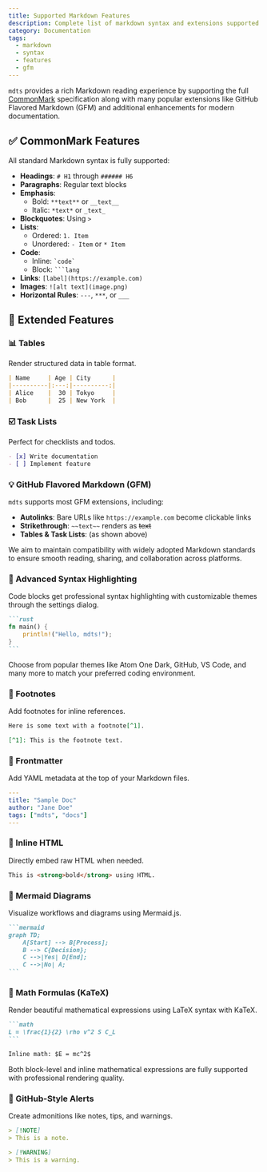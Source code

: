 ```yaml
---
title: Supported Markdown Features
description: Complete list of markdown syntax and extensions supported by mdts
category: Documentation
tags:
  - markdown
  - syntax
  - features
  - gfm
---
```


`mdts` provides a rich Markdown reading experience by supporting the full [CommonMark](https://commonmark.org/) specification along with many popular extensions like GitHub Flavored Markdown (GFM) and additional enhancements for modern documentation.

## ✅ CommonMark Features

All standard Markdown syntax is fully supported:

- **Headings**: `# H1` through `###### H6`
- **Paragraphs**: Regular text blocks
- **Emphasis**:  
  - Bold: `**text**` or `__text__`  
  - Italic: `*text*` or `_text_`
- **Blockquotes**: Using `> `
- **Lists**:  
  - Ordered: `1. Item`  
  - Unordered: `- Item` or `* Item`
- **Code**:  
  - Inline: `` `code` ``  
  - Block: <code>```lang</code>
- **Links**: `[label](https://example.com)`
- **Images**: `![alt text](image.png)`
- **Horizontal Rules**: `---`, `***`, or `___`

## 🚀 Extended Features

### 📊 Tables

Render structured data in table format.

```markdown
| Name     | Age | City      |
|----------|:---:|----------:|
| Alice    |  30 | Tokyo     |
| Bob      |  25 | New York  |
```

### ☑️ Task Lists

Perfect for checklists and todos.

```markdown
- [x] Write documentation
- [ ] Implement feature
```

### 💡 GitHub Flavored Markdown (GFM)

`mdts` supports most GFM extensions, including:

* **Autolinks**: Bare URLs like `https://example.com` become clickable links
* **Strikethrough**: `~~text~~` renders as ~~text~~
* **Tables & Task Lists**: (as shown above)

We aim to maintain compatibility with widely adopted Markdown standards to ensure smooth reading, sharing, and collaboration across platforms.

### 🎨 Advanced Syntax Highlighting
Code blocks get professional syntax highlighting with customizable themes through the settings dialog.

````markdown
```rust
fn main() {
    println!("Hello, mdts!");
}
```
````

Choose from popular themes like Atom One Dark, GitHub, VS Code, and many more to match your preferred coding environment.

### 🔗 Footnotes

Add footnotes for inline references.

```markdown
Here is some text with a footnote[^1].

[^1]: This is the footnote text.
```

### 📄 Frontmatter

Add YAML metadata at the top of your Markdown files.

```yaml
---
title: "Sample Doc"
author: "Jane Doe"
tags: ["mdts", "docs"]
---
```

### 🧱 Inline HTML

Directly embed raw HTML when needed.

```markdown
This is <strong>bold</strong> using HTML.
```

### 🧠 Mermaid Diagrams

Visualize workflows and diagrams using Mermaid.js.

````markdown
```mermaid
graph TD;
    A[Start] --> B[Process];
    B --> C{Decision};
    C -->|Yes| D[End];
    C -->|No| A;
```
````

### 🧮 Math Formulas (KaTeX)

Render beautiful mathematical expressions using LaTeX syntax with KaTeX.

````markdown
```math
L = \frac{1}{2} \rho v^2 S C_L
```

Inline math: $E = mc^2$
````

Both block-level and inline mathematical expressions are fully supported with professional rendering quality.

### 📢 GitHub-Style Alerts

Create admonitions like notes, tips, and warnings.

```markdown
> [!NOTE]
> This is a note.

> [!WARNING]
> This is a warning.
```
